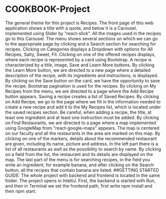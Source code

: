 # COOKBOOK-Project
The general theme for this project is Recipes. The front page of this web application shows a title with a quote, and below it is a Carousel, implemented using Slider by "react-slick". All the images used in the recipes go to this Carousel. The menu shows several sections on which we can go to the appropriate page by clicking and a Search section for searching for recipes. Clicking on Categories displays a Dropdown with options for All Recipes, Salty, Sweet, Fit. Clicking on one of the offered recipes displays, where each recipe is represented by a card using Bootstrap. A recipe is characterized by a title, image, Save and Learn More buttons. By clicking the Learn More button, we are directed to a new page where a detailed description of the recipe, with its ingredients and instructions, is displayed. By clicking on the Save button on the card, we have the opportunity to save the recipe. Bootstrap pagination is used for the recipes. By clicking on My Recipes from the menu, we are directed to a page where the Add Recipe button appears. Saving a recipe creates a list of Saved Recipes. By clicking on Add Recipe, we go to the page where we fill in the information needed to create a new recipe and add it to the My Recipes list, which is located under the saved recipes section. Be careful, when adding a recipe, the title, at least one ingredient and at least one instruction must be added. By clicking on Find Restaurants, we are directed to a page where a map implemented using GoogleMap from "react-google-maps" appears. The map is centered on our faculty and all the restaurants in the area are marked on this map. By clicking on one of the markers, details about the recommended restaurant are given, including its name, picture and address. In the left part there is a list of all restaurants as well as the possibility to search by name. By clicking on a field from the list, the restaurant and its details are displayed on the map. The last part of the menu is for searching recipes, in the field you write an ingredient, for example banana, and after clicking on the Search button, all the recipes that contain banana are listed.
##GETTING STARTED GUIDE:
The whole project with backend and frontend is located in the same folder. The project opens in IntelliJ. First, the backend is started with Run, and then in Terminal we set the frontend path, first write npm install and then npm start.
